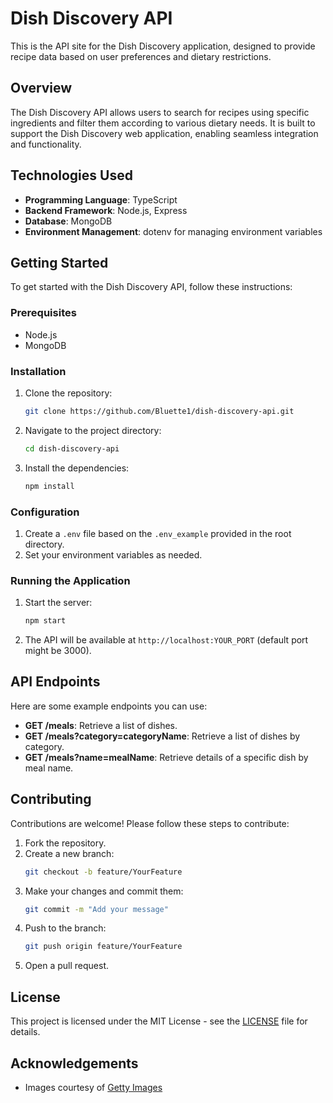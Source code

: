 # Dish Discovery API

This is the API site for the Dish Discovery application, designed to provide recipe data based on user preferences and dietary restrictions.

## Overview

The Dish Discovery API allows users to search for recipes using specific ingredients and filter them according to various dietary needs. It is built to support the Dish Discovery web application, enabling seamless integration and functionality.

## Technologies Used

- **Programming Language**: TypeScript
- **Backend Framework**: Node.js, Express
- **Database**: MongoDB
- **Environment Management**: dotenv for managing environment variables

## Getting Started

To get started with the Dish Discovery API, follow these instructions:

### Prerequisites

- Node.js
- MongoDB

### Installation

1. Clone the repository:

   ```bash
   git clone https://github.com/Bluette1/dish-discovery-api.git
   ```

2. Navigate to the project directory:

   ```bash
   cd dish-discovery-api
   ```

3. Install the dependencies:
   ```bash
   npm install
   ```

### Configuration

1. Create a `.env` file based on the `.env_example` provided in the root directory.
2. Set your environment variables as needed.

### Running the Application

1. Start the server:

   ```bash
   npm start
   ```

2. The API will be available at `http://localhost:YOUR_PORT` (default port might be 3000).

## API Endpoints

Here are some example endpoints you can use:

- **GET /meals**: Retrieve a list of dishes.
- **GET /meals?category=categoryName**: Retrieve a list of dishes by category.
- **GET /meals?name=mealName**: Retrieve details of a specific dish by meal name.

## Contributing

Contributions are welcome! Please follow these steps to contribute:

1. Fork the repository.
2. Create a new branch:
   ```bash
   git checkout -b feature/YourFeature
   ```
3. Make your changes and commit them:
   ```bash
   git commit -m "Add your message"
   ```
4. Push to the branch:
   ```bash
   git push origin feature/YourFeature
   ```
5. Open a pull request.

## License

This project is licensed under the MIT License - see the [LICENSE](LICENSE) file for details.

## Acknowledgements

- Images courtesy of [Getty Images](https://www.gettyimages.com/)

```

